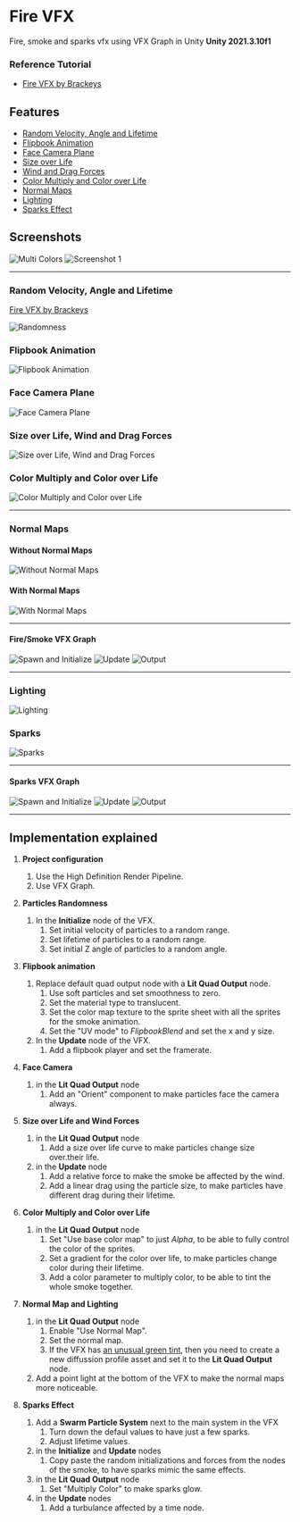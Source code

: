 # Fire VFX

Fire, smoke and sparks vfx using VFX Graph in Unity **Unity 2021.3.10f1**

### Reference Tutorial

- [Fire VFX by Brackeys](https://www.youtube.com/watch?v=R6D1b7zZHHA)

## Features

- [Random Velocity, Angle and Lifetime](#random-velocity-angle-and-lifetime)
- [Flipbook Animation](#flipbook-animation)
- [Face Camera Plane](#face-camera-plane)
- [Size over Life](#size-over-life-wind-and-drag-forces)
- [Wind and Drag Forces](#size-over-life-wind-and-drag-forces)
- [Color Multiply and Color over Life](#color-multiply-and-color-over-life)
- [Normal Maps](#normal-maps)
- [Lighting](#lighting)
- [Sparks Effect](#sparks-effects)

## Screenshots

![Multi Colors](./docs/multi-colors.gif)
![Screenshot 1](./docs/screenshot.png)

---

### Random Velocity, Angle and Lifetime

[Fire VFX by Brackeys](https://www.youtube.com/watch?v=R6D1b7zZHHA)

![Randomness](./docs/spawn-randomness.gif)

### Flipbook Animation

![Flipbook Animation](./docs/flipbook-animation.gif)

### Face Camera Plane

![Face Camera Plane](./docs/face-camera.gif)

### Size over Life, Wind and Drag Forces

![Size over Life, Wind and Drag Forces](./docs/size-over-life-wind-and-drag-forces.gif)

### Color Multiply and Color over Life

![Color Multiply and Color over Life](./docs/color.gif)

---

### Normal Maps

#### Without Normal Maps

![Without Normal Maps](./docs/no-normals.gif)

#### With Normal Maps

![With Normal Maps](./docs/with-normals.gif)

---

#### Fire/Smoke VFX Graph

![Spawn and Initialize](./docs/graphs/fire-smoke-spawn-initialize.png)
![Update](./docs/graphs/fire-smoke-update.png)
![Output](./docs/graphs/fire-smoke-output.png)

---

### Lighting

![Lighting](./docs/lighting.gif)

### Sparks

![Sparks](./docs/sparks.gif)

---

#### Sparks VFX Graph

![Spawn and Initialize](./docs/graphs/sparks-spawn-initialize.png)
![Update](./docs/graphs/sparks-update.png)
![Output](./docs/graphs/sparks-output.png)

---

## Implementation explained

1. **Project configuration**

   1. Use the High Definition Render Pipeline.
   1. Use VFX Graph.

1. **Particles Randomness**

   1. In the **Initialize** node of the VFX.
      1. Set initial velocity of particles to a random range.
      1. Set lifetime of particles to a random range.
      1. Set initial Z angle of particles to a random angle.

1. **Flipbook animation**

   1. Replace default quad output node with a **Lit Quad Output** node.
      1. Use soft particles and set smoothness to zero.
      1. Set the material type to translucent.
      1. Set the color map texture to the sprite sheet with all the sprites for the smoke animation.
      1. Set the "UV mode" to _FlipbookBlend_ and set the x and y size.
   1. In the **Update** node of the VFX.
      1. Add a flipbook player and set the framerate.

1. **Face Camera**

   1. in the **Lit Quad Output** node
      1. Add an "Orient" component to make particles face the camera always.

1. **Size over Life and Wind Forces**

   1. in the **Lit Quad Output** node
      1. Add a size over life curve to make particles change size over.their life.
   1. in the **Update** node
      1. Add a relative force to make the smoke be affected by the wind.
      1. Add a linear drag using the particle size, to make particles have different drag during their lifetime.

1. **Color Multiply and Color over Life**

   1. in the **Lit Quad Output** node
      1. Set "Use base color map" to just _Alpha_, to be able to fully control the color of the sprites.
      1. Set a gradient for the color over life, to make particles change color during their lifetime.
      1. Add a color parameter to multiply color, to be able to tint the whole smoke together.

1. **Normal Map and Lighting**

   1. in the **Lit Quad Output** node
      1. Enable "Use Normal Map".
      1. Set the normal map.
      1. If the VFX has [an unusual green tint](https://helloarduino.tistory.com/entry/The-green-tint-issue-in-VFX-graph), then you need to create a new diffussion profile asset and set it to the **Lit Quad Output** node.
   1. Add a point light at the bottom of the VFX to make the normal maps more noticeable.

1. **Sparks Effect**
   1. Add a **Swarm Particle System** next to the main system in the VFX
      1. Turn down the defaul values to have just a few sparks.
      1. Adjust lifetime values.
   1. in the **Initialize** and **Update** nodes
      1. Copy paste the random initializations and forces from the nodes of the smoke, to have sparks mimic the same effects.
   1. in the **Lit Quad Output** node
      1. Set "Multiply Color" to make sparks glow.
   1. in the **Update** nodes
      1. Add a turbulance affected by a time node.
